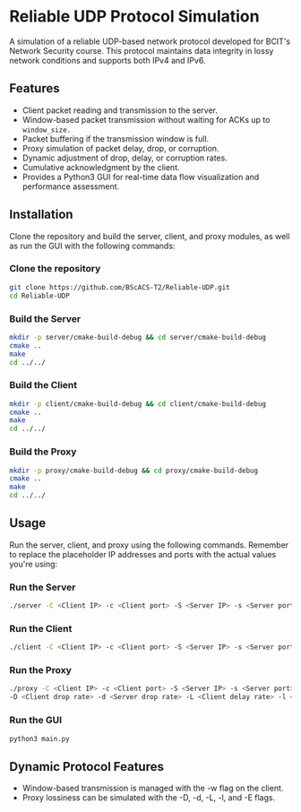 # Reliable UDP Protocol Simulation

A simulation of a reliable UDP-based network protocol developed for BCIT's Network Security course. This protocol maintains data integrity in lossy network conditions and supports both IPv4 and IPv6.

## Features

- Client packet reading and transmission to the server.
- Window-based packet transmission without waiting for ACKs up to `window_size.`
- Packet buffering if the transmission window is full.
- Proxy simulation of packet delay, drop, or corruption.
- Dynamic adjustment of drop, delay, or corruption rates.
- Cumulative acknowledgment by the client.
- Provides a Python3 GUI for real-time data flow visualization and performance assessment.

## Installation

Clone the repository and build the server, client, and proxy modules, as well as run the GUI with the following commands:

### Clone the repository
```sh
git clone https://github.com/BScACS-T2/Reliable-UDP.git
cd Reliable-UDP
```
### Build the Server
```sh
mkdir -p server/cmake-build-debug && cd server/cmake-build-debug
cmake ..
make
cd ../../
```

### Build the Client
```sh
mkdir -p client/cmake-build-debug && cd client/cmake-build-debug
cmake ..
make
cd ../../
```
### Build the Proxy
```sh
mkdir -p proxy/cmake-build-debug && cd proxy/cmake-build-debug
cmake ..
make
cd ../../
```

## Usage
Run the server, client, and proxy using the following commands. Remember to replace the placeholder IP addresses and ports with the actual values you're using:

### Run the Server
```sh
./server -C <Client IP> -c <Client port> -S <Server IP> -s <Server port>
```
### Run the Client
```sh
./client -C <Client IP> -c <Client port> -S <Server IP> -s <Server port> -w <window size>
```
### Run the Proxy
```sh
./proxy -C <Client IP> -c <Client port> -S <Server IP> -s <Server port> -P <Proxy IP> \
-D <Client drop rate> -d <Server drop rate> -L <Client delay rate> -l <Server delay rate> -E <Corruption rate>
```
### Run the GUI
```sh
python3 main.py
```
## Dynamic Protocol Features
- Window-based transmission is managed with the -w flag on the client.
- Proxy lossiness can be simulated with the -D, -d, -L, -l, and -E flags.

